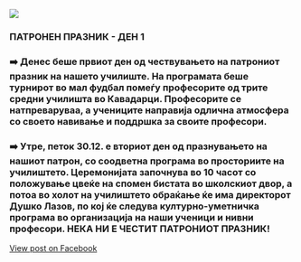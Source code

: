 ![](/News/1.jpg)

### ПАТРОНЕН ПРАЗНИК - ДЕН 1
### ➡️ Денес беше првиот ден од чествувањето на патрониот празник на нашето училиште. На програмата беше турнирот во мал фудбал помеѓу професорите од трите средни училишта во Кавадарци. Професорите се натпреваруваа, а учениците направија одлична атмосфера со своето навивање и поддршка за своите професори.
### ➡️ Утре, петок 30.12. е вториот ден од празнувањето на нашиот патрон, со соодветна програма во просториите на училиштето. Церемонијата започнува во 10 часот со положување цвеќе на спомен бистата во школскиот двор, а потоа во холот на училиштето обраќање ќе има директорот Душко Лазов, по кој ќе следува културно-уметничка програма во организација на наши ученици и нивни професори. НЕКА НИ Е ЧЕСТИТ ПАТРОНИОТ ПРАЗНИК!

[View post on Facebook](https://www.facebook.com/permalink.php?story_fbid=pfbid032MTMraDdYzKvnEdZDxFx3Ye4zM29WUKVbZY3JAXEtRWSvaW6tebBUpmpw5Dos2m3l&id=100009483255162)